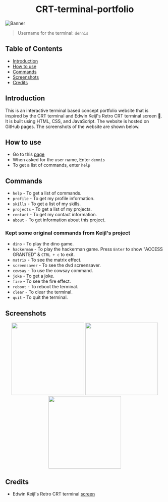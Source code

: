 <h1 align='center'>CRT-terminal-portfolio</h1>

![Banner](https://svg-banners.vercel.app/api?type=typeWriter&text1=CRT%20Terminal%20Portfolio%F0%9F%A7%91%E2%80%8D%F0%9F%92%BB&width=1000&height=200)

> Username for the terminal: `dennis`

## Table of Contents

- [Introduction](#introduction)
- [How to use](#how-to-use)
- [Commands](#commands)
- [Screenshots](#screenshots)
- [Credits](#credits)

## Introduction

This is an interactive terminal based concept portfolio website that is inspired by the CRT terminal and Edwin Keijl's Retro CRT terminal screen 🤗. It is built using HTML, CSS, and JavaScript. The website is hosted on GitHub pages. The screenshots of the website are shown below.

## How to use

- Go to this [page](https://atmozki.github.io/CRT-terminal-portfolio/)
- When asked for the user name, Enter `dennis`
- To get a list of commands, enter `help`

## Commands

- `help` - To get a list of commands.
- `profile` - To get my profile information.
- `skills` - To get a list of my skills.
- `projects` - To get a list of my projects.
- `contact` - To get my contact information.
- `about` - To get information about this project.

### Kept some original commands from Keijl's project

- `dino` - To play the dino game.
- `hackerman` - To play the hackerman game. Press `Enter` to show "ACCESS GRANTED" & `CTRL + c` to exit.
- `matrix` - To see the matrix effect.
- `screensaver` - To see the dvd screensaver.
- `cowsay` - To use the cowsay command.
- `joke` - To get a joke.
- `fire` - To see the fire effect.
- `reboot` - To reboot the terminal.
- `clear` - To clear the terminal.
- `quit` - To quit the terminal.

## Screenshots

<p align='center' height='230px'>
<a><img height='230px' src='https://i.imgur.com/YNqDKrV.jpg'></a>
<a><img height='230px' src='https://i.imgur.com/JtOQ9Hi.jpg'></a>
<a><img height='230px' src='https://i.imgur.com/01AlTs8.jpg'></a>

</p>

## Credits

- Edwin Keijl's Retro CRT terminal [screen](https://dev.to/ekeijl/retro-crt-terminal-screen-in-css-js-4afh)
